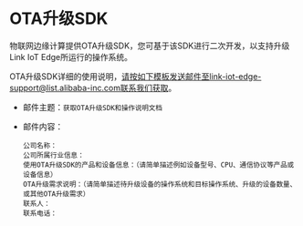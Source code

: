 # OTA升级SDK

物联网边缘计算提供OTA升级SDK，您可基于该SDK进行二次开发，以支持升级Link IoT Edge所运行的操作系统。

OTA升级SDK详细的使用说明，请按如下模板发送邮件至link-iot-edge-support@list.alibaba-inc.com联系我们获取。

-   邮件主题：`获取OTA升级SDK和操作说明文档`
-   邮件内容：

    ```
    公司名称：
    公司所属行业信息：
    使用OTA升级SDK的产品和设备信息：（请简单描述例如设备型号、CPU、通信协议等产品或设备信息）
    OTA升级需求说明：（请简单描述待升级设备的操作系统和目标操作系统、升级的设备数量、或其他OTA升级需求）
    联系人：
    联系电话：
    ```


